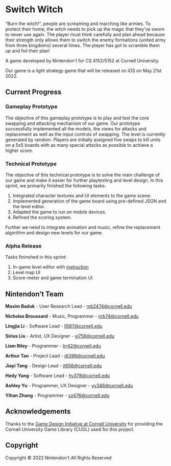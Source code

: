 # Switch Witch

“Burn the witch!”, people are screaming and marching like armies. To protect their home, the witch needs to pick up the magic that they’ve sworn to never use again. The player must think carefully and plan ahead because their strength only allows them to switch the enemy formations (united army from three kingdoms) several times. The player has got to scramble them up and foil their plan! 

A game developed by Nintendon't for CS 4152/5152 at Cornell University.

Our game is a light strategy game that will be released on iOS on May 21st 2022.

## Current Progress

### Gameplay Prototype

The objective of this gameplay prototype is to play and test the core swapping and attacking mechanism of our game. Our prototype successfully implemented all the models, the views for attacks and replacement as well as the input controls of swapping. The level is currently  generated by random. Players are initially assigned five swaps to kill units on a 5x5 boards with as many special attacks as possible to achieve a higher score. 

### Technical Prototype

The objective of this technical prototype is to solve the main challenge of our game and make it easier for further playtesting and level design. In this sprint, we primarily finished the following tasks:

1. Integrated character textures and UI elements to the game scene.
2. Implemented generation of the game board using pre-defined JSON and the level editor.
3. Adapted the game to run on mobile devices.
4. Refined the scoring system.

Further we need to integrate animation and music, refine the replacement algorithm and design new levels for our game.

### Alpha Release
Tasks fininshed in this sprint:
1. In-game level editor with [instruction](https://github.com/HaruhiAisaka/SwitchWitch/blob/master/UsingTheLevelEditor.md)
2. Level map UI
3. Score-meter and game termination UI


## **Nintendon’t** Team

**Maxim Baduk** - User Research Lead - mb2474@cornell.edu

**Nicholas Broussard** - Music, Programmer - [nrb74@cornell.edu](mailto:nrb74@cornell.edu)

**Lingjia Li** - Software Lead - [ll587@cornell.edu](mailto:ll587@cornell.edu)

**Sirius Liu** - Artist, UX Designer - [yl756@cornell.edu](mailto:yl756@cornell.edu)

**Liam Riley** - Programmer - [lrr42@cornell.edu](mailto:lrr42@cornell.edu)

**Arthur Tan** - Project Lead - [dt398@cornell.edu](mailto:dt398@cornell.edu)

**Jiayi Tang** - Design Lead - [jt656@cornell.edu](mailto:jt656@cornell.edu)

**Hedy Yang** - Software Lead - [hy378@cornell.edu](mailto:hy378@cornell.edu)

**Ashley Yu**  - Programmer, UX Designer - [yy346@cornell.edu](mailto:yy346@cornell.edu)

**Yihan Zhang** - Programmer - [yz476@cornell.edu](mailto:yz476@cornell.edu)

## Acknowledgements

Thanks to the [Game Design Initiative at Cornell University](https://gdiac.cis.cornell.edu/) for providing the Cornell University Game Library (CUGL) used for this project.

## Copyright

Copyright © 2022 Nintendon't
All Rights Reserved
